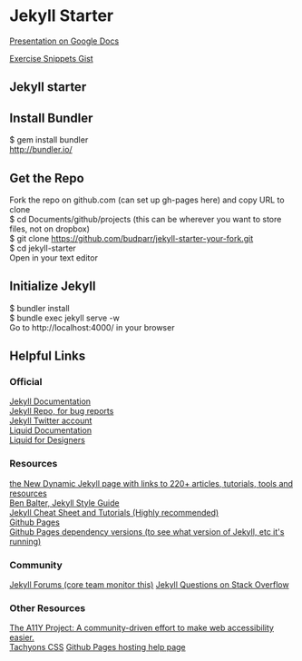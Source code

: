 # Jekyll Starter

[Presentation on Google Docs](https://docs.google.com/presentation/d/1XRW5y-Rarne05XJZzksuklwe5FicQVVYrHVduQ015hU/edit?usp=sharing)

[Exercise Snippets Gist](https://gist.github.com/budparr/64ef15890fe97eb4e4bcaa5b029a91e5)

##  Jekyll starter


## Install Bundler

$ gem install bundler  
http://bundler.io/


## Get the Repo

Fork the repo on github.com (can set up gh-pages here) and copy URL to clone  
$ cd Documents/github/projects (this can be wherever you want to store files, not on dropbox)  
$ git clone https://github.com/budparr/jekyll-starter-your-fork.git  
$ cd jekyll-starter  
Open in your text editor  


## Initialize Jekyll
$ bundler install  
$ bundle exec jekyll serve -w  
Go to http://localhost:4000/ in your browser



## Helpful Links

### Official

[Jekyll Documentation](http://jekyllrb.com/docs/home/)  
[Jekyll Repo, for bug reports](https://github.com/jekyll/jekyll/issues)  
[Jekyll Twitter account](https://twitter.com/jekyllrb)  
[Liquid Documentation](http://shopify.github.io/liquid/)  
[Liquid for Designers](https://github.com/Shopify/liquid/wiki/Liquid-for-Designers)  

### Resources

[the New Dynamic Jekyll page with links to 220+ articles, tutorials, tools and resources](https://www.thenewdynamic.org/tool/jekyll/)  
[Ben Balter, Jekyll Style Guide](http://ben.balter.com/jekyll-style-guide/)  
[Jekyll Cheat Sheet and Tutorials (Highly recommended)](http://jekyll.tips/jekyll-cheat-sheet/)  
[Github Pages](https://pages.github.com/)  
[Github Pages dependency versions (to see what version of Jekyll, etc it's running)](https://pages.github.com/versions/)


### Community

[Jekyll Forums (core team monitor this)](https://talk.jekyllrb.com/)
[Jekyll Questions on Stack Overflow](http://stackoverflow.com/questions/tagged/jekyll)  


### Other Resources

[The A11Y Project: A community-driven effort to make web accessibility easier.](http://a11yproject.com/)  
[Tachyons CSS](http://tachyons.io/)
[Github Pages hosting help page](https://help.github.com/articles/about-github-pages-and-jekyll/)
